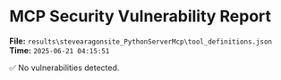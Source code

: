 # MCP Security Vulnerability Report
**File:** `results\stevearagonsite_PythonServerMcp\tool_definitions.json`
**Time:** `2025-06-21 04:15:51`

✅ No vulnerabilities detected.
